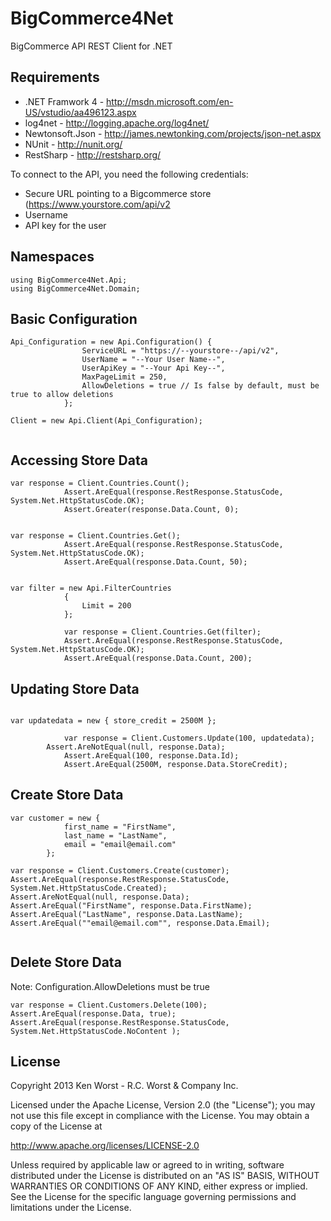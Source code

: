 BigCommerce4Net
===============

BigCommerce API REST Client for .NET


Requirements
------------

- .NET Framwork 4 - http://msdn.microsoft.com/en-US/vstudio/aa496123.aspx
- log4net - http://logging.apache.org/log4net/
- Newtonsoft.Json - http://james.newtonking.com/projects/json-net.aspx
- NUnit - http://nunit.org/
- RestSharp - http://restsharp.org/

To connect to the API, you need the following credentials:

- Secure URL pointing to a Bigcommerce store (https://www.yourstore.com/api/v2
- Username 
- API key for the user

Namespaces
---------

```
using BigCommerce4Net.Api;
using BigCommerce4Net.Domain;
```

Basic Configuration
-------------

```
Api_Configuration = new Api.Configuration() {
                ServiceURL = "https://--yourstore--/api/v2",
                UserName = "--Your User Name--",
                UserApiKey = "--Your Api Key--",
                MaxPageLimit = 250,
                AllowDeletions = true // Is false by default, must be true to allow deletions
            };
            
Client = new Api.Client(Api_Configuration);
            
```

Accessing Store Data
-------------

```
var response = Client.Countries.Count();
            Assert.AreEqual(response.RestResponse.StatusCode, System.Net.HttpStatusCode.OK);
            Assert.Greater(response.Data.Count, 0);
```	
```		
		
var response = Client.Countries.Get();
            Assert.AreEqual(response.RestResponse.StatusCode, System.Net.HttpStatusCode.OK);
            Assert.AreEqual(response.Data.Count, 50);			
```
```	
			
var filter = new Api.FilterCountries
            {
                Limit = 200
            };

            var response = Client.Countries.Get(filter);
            Assert.AreEqual(response.RestResponse.StatusCode, System.Net.HttpStatusCode.OK);
            Assert.AreEqual(response.Data.Count, 200);			
```

Updating Store Data
-------------

```	
			
var updatedata = new { store_credit = 2500M };

            var response = Client.Customers.Update(100, updatedata);	
	    Assert.AreNotEqual(null, response.Data);
            Assert.AreEqual(100, response.Data.Id);
            Assert.AreEqual(2500M, response.Data.StoreCredit);			
```

Create Store Data
-------------
```	
var customer = new { 
			first_name = "FirstName",
			last_name = "LastName",
			email = "email@email.com"
		};

var response = Client.Customers.Create(customer);
Assert.AreEqual(response.RestResponse.StatusCode, System.Net.HttpStatusCode.Created);			
Assert.AreNotEqual(null, response.Data);
Assert.AreEqual("FirstName", response.Data.FirstName);
Assert.AreEqual("LastName", response.Data.LastName);	
Assert.AreEqual(""email@email.com"", response.Data.Email);			
			
```

Delete Store Data
-------------
Note: Configuration.AllowDeletions must be true

```
var response = Client.Customers.Delete(100);
Assert.AreEqual(response.Data, true);
Assert.AreEqual(response.RestResponse.StatusCode, System.Net.HttpStatusCode.NoContent );

```

License
-------------

Copyright 2013 Ken Worst - R.C. Worst & Company Inc.

Licensed under the Apache License, Version 2.0 (the "License");
you may not use this file except in compliance with the License.
You may obtain a copy of the License at

  http://www.apache.org/licenses/LICENSE-2.0

Unless required by applicable law or agreed to in writing, software
distributed under the License is distributed on an "AS IS" BASIS,
WITHOUT WARRANTIES OR CONDITIONS OF ANY KIND, either express or implied.
See the License for the specific language governing permissions and
limitations under the License. 
